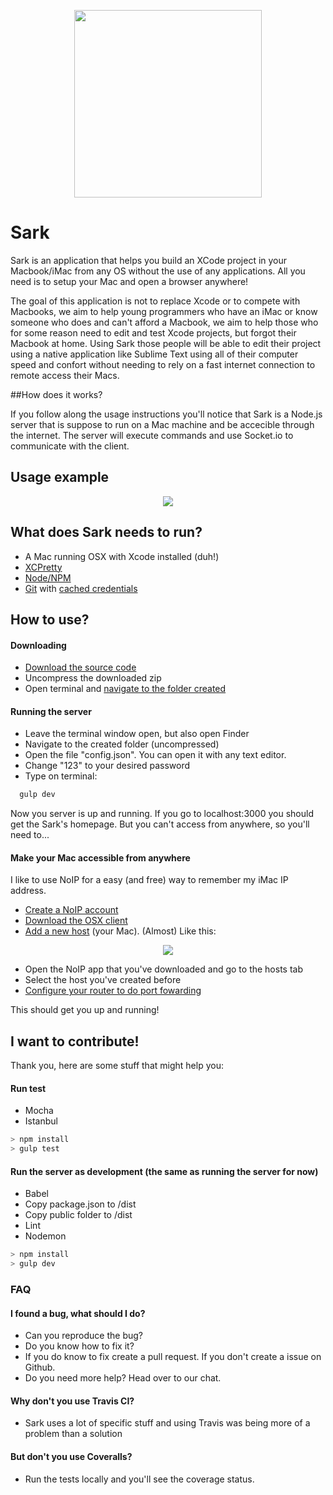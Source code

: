 

<p align="center">
  <img align="center" src="http://i.imgur.com/kVhbYz1.jpg" width="300" height="300">
</p>


# Sark

Sark is an application that helps you build an XCode project in your Macbook/iMac from any OS without the use of any applications. All you need is to setup your Mac and open a browser anywhere!


The goal of this application is not to replace Xcode or to compete with Macbooks, we aim to help young programmers who have an iMac or know someone who does and can't afford a Macbook, we aim to help those who for some reason need to edit and test Xcode projects, but forgot their Macbook at home.
Using Sark those people will be able to edit their project using a native application like Sublime Text using all of their computer speed and confort without needing to rely on a fast internet connection to remote access their Macs.

##How does it works?

If you follow along the usage instructions you'll notice that Sark is a Node.js server that is suppose to run on a Mac machine and be accecible through the internet. The server will execute commands and use Socket.io to communicate with the client.

## Usage example

<p align="center">
  <img align="center" src="http://i.imgur.com/Fei6XC7.png">
</p>

## What does Sark needs to run?

- A Mac running OSX with Xcode installed (duh!)
- [XCPretty](https://github.com/supermarin/xcpretty)
- [Node/NPM](https://nodejs.org/en/)
- [Git](https://git-scm.com/book/en/v2/Getting-Started-Installing-Git) with [cached credentials](https://help.github.com/articles/caching-your-github-password-in-git/)

## How to use?

#### Downloading

- [Download the source code](https://github.com/lorenzopicoli/Sark/archive/master.zip)
- Uncompress the downloaded zip
- Open terminal and [navigate to the folder created](http://stackoverflow.com/questions/9547730/how-to-navigate-to-to-different-directories-in-the-terminal-mac)

#### Running the server

- Leave the terminal window open, but also open Finder
- Navigate to the created folder (uncompressed)
- Open the file "config.json". You can open it with any text editor.
- Change "123" to your desired password
- Type on terminal: 
```javascript
  gulp dev
```

Now you server is up and running. If you go to localhost:3000 you should get the Sark's homepage. But you can't access from anywhere, so you'll need to...

#### Make your Mac accessible from anywhere

I like to use NoIP for a easy (and free) way to remember my iMac IP address.
- [Create a NoIP account](https://www.noip.com/)
- [Download the OSX client](https://www.noip.com/download?page=mac)
- [Add a new host](https://www.noip.com/members/dns/host.php) (your Mac). (Almost) Like this:

<p align="center">
  <img align="center" src="http://i.imgur.com/4479ltS.png">
</p>

- Open the NoIP app that you've downloaded and go to the hosts tab
- Select the host you've created before
- [Configure your router to do port fowarding](http://www.noip.com/support/knowledgebase/general-port-forwarding-guide/)

This should get you up and running!

## I want to contribute!
Thank you, here are some stuff that might help you:

#### Run test

- Mocha
- Istanbul

```javascript
> npm install
> gulp test
```

#### Run the server as development (the same as running the server for now)

- Babel
- Copy package.json to /dist
- Copy public folder to /dist
- Lint
- Nodemon

```javascript
> npm install
> gulp dev
```

### FAQ

#### I found a bug, what should I do?
- Can you reproduce the bug?
- Do you know how to fix it?
- If you do know to fix create a pull request. If you don't create a issue on Github.
- Do you need more help? Head over to our chat.

#### Why don't you use Travis CI?
- Sark uses a lot of specific stuff and using Travis was being more of a problem than a solution

#### But don't you use Coveralls?
- Run the tests locally and you'll see the coverage status.

